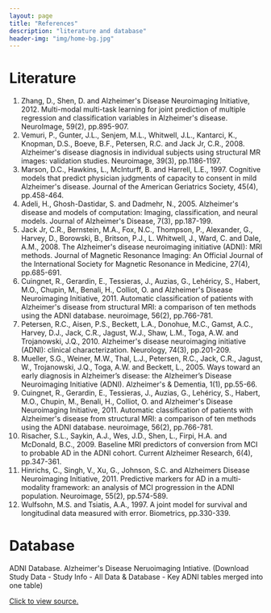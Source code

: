 ```yaml
---
layout: page
title: "References"
description: "literature and database"
header-img: "img/home-bg.jpg"
---
```


# Literature

1. Zhang, D., Shen, D. and Alzheimer's Disease Neuroimaging Initiative, 2012. Multi-modal multi-task learning for joint prediction of multiple regression and classification variables in Alzheimer's disease. NeuroImage, 59(2), pp.895-907.
2. Vemuri, P., Gunter, J.L., Senjem, M.L., Whitwell, J.L., Kantarci, K., Knopman, D.S., Boeve, B.F., Petersen, R.C. and Jack Jr, C.R., 2008. Alzheimer's disease diagnosis in individual subjects using structural MR images: validation studies. Neuroimage, 39(3), pp.1186-1197.
3. Marson, D.C., Hawkins, L., McInturff, B. and Harrell, L.E., 1997. Cognitive models that predict physician judgments of capacity to consent in mild Alzheimer's disease. Journal of the American Geriatrics Society, 45(4), pp.458-464.
4. Adeli, H., Ghosh-Dastidar, S. and Dadmehr, N., 2005. Alzheimer's disease and models of computation: Imaging, classification, and neural models. Journal of Alzheimer's Disease, 7(3), pp.187-199.
5. Jack Jr, C.R., Bernstein, M.A., Fox, N.C., Thompson, P., Alexander, G., Harvey, D., Borowski, B., Britson, P.J., L. Whitwell, J., Ward, C. and Dale, A.M., 2008. The Alzheimer's disease neuroimaging initiative (ADNI): MRI methods. Journal of Magnetic Resonance Imaging: An Official Journal of the International Society for Magnetic Resonance in Medicine, 27(4), pp.685-691.
6. Cuingnet, R., Gerardin, E., Tessieras, J., Auzias, G., Lehéricy, S., Habert, M.O., Chupin, M., Benali, H., Colliot, O. and Alzheimer's Disease Neuroimaging Initiative, 2011. Automatic classification of patients with Alzheimer's disease from structural MRI: a comparison of ten methods using the ADNI database. neuroimage, 56(2), pp.766-781.
7. Petersen, R.C., Aisen, P.S., Beckett, L.A., Donohue, M.C., Gamst, A.C., Harvey, D.J., Jack, C.R., Jagust, W.J., Shaw, L.M., Toga, A.W. and Trojanowski, J.Q., 2010. Alzheimer's disease neuroimaging initiative (ADNI): clinical characterization. Neurology, 74(3), pp.201-209.
8. Mueller, S.G., Weiner, M.W., Thal, L.J., Petersen, R.C., Jack, C.R., Jagust, W., Trojanowski, J.Q., Toga, A.W. and Beckett, L., 2005. Ways toward an early diagnosis in Alzheimer’s disease: the Alzheimer’s Disease Neuroimaging Initiative (ADNI). Alzheimer's & Dementia, 1(1), pp.55-66.
9. Cuingnet, R., Gerardin, E., Tessieras, J., Auzias, G., Lehéricy, S., Habert, M.O., Chupin, M., Benali, H., Colliot, O. and Alzheimer's Disease Neuroimaging Initiative, 2011. Automatic classification of patients with Alzheimer's disease from structural MRI: a comparison of ten methods using the ADNI database. neuroimage, 56(2), pp.766-781.
10. Risacher, S.L., Saykin, A.J., Wes, J.D., Shen, L., Firpi, H.A. and McDonald, B.C., 2009. Baseline MRI predictors of conversion from MCI to probable AD in the ADNI cohort. Current Alzheimer Research, 6(4), pp.347-361.
11. Hinrichs, C., Singh, V., Xu, G., Johnson, S.C. and Alzheimers Disease Neuroimaging Initiative, 2011. Predictive markers for AD in a multi-modality framework: an analysis of MCI progression in the ADNI population. Neuroimage, 55(2), pp.574-589.
12. Wulfsohn, M.S. and Tsiatis, A.A., 1997. A joint model for survival and longitudinal data measured with error. Biometrics, pp.330-339.

# Database

ADNI Database. Alzheimer's Disease Neruoimaging Intiative.
(Download Study Data - Study Info - All Data & Database - Key ADNI tables merged into one table)

[Click to view source.](http://adni.loni.usc.edu)